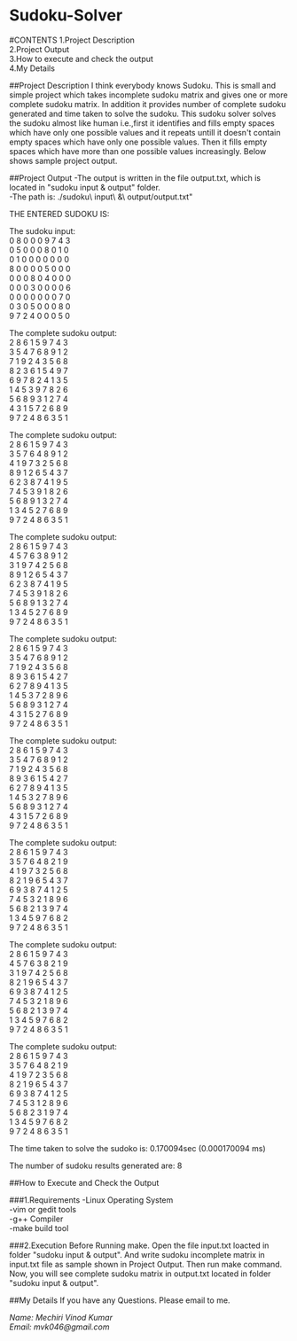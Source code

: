 Sudoku-Solver
=============

#CONTENTS
1.Project Description  
2.Project Output  
3.How to execute and check the output  
4.My Details   

##Project Description
I think everybody knows Sudoku. This is small and simple project which takes incomplete sudoku matrix and gives one or more complete sudoku matrix. In addition it provides number of complete sudoku generated and time taken to solve the sudoku. This sudoku solver solves the sudoku almost like human i.e.,first it identifies and fills empty spaces which have only one possible values and it repeats untill it doesn't contain empty spaces which have only one possible values. Then it fills empty spaces which have more than one possible values increasingly. Below shows sample project output.  

##Project Output
-The output is written in the file output.txt, which is located in "sudoku input & output" folder.   
-The path is:  ./sudoku\ input\ \&\ output/output.txt"   

THE ENTERED SUDOKU IS:    

The sudoku input:  
	 0 8 0 0 0 9 7 4 3  
	 0 5 0 0 0 8 0 1 0  
	 0 1 0 0 0 0 0 0 0  
	 8 0 0 0 0 5 0 0 0  
	 0 0 0 8 0 4 0 0 0  
	 0 0 0 3 0 0 0 0 6  
	 0 0 0 0 0 0 0 7 0  
	 0 3 0 5 0 0 0 8 0  
	 9 7 2 4 0 0 0 5 0    
  

The complete sudoku output:  
	 2 8 6 1 5 9 7 4 3  
	 3 5 4 7 6 8 9 1 2  
	 7 1 9 2 4 3 5 6 8  
	 8 2 3 6 1 5 4 9 7  
	 6 9 7 8 2 4 1 3 5  
	 1 4 5 3 9 7 8 2 6  
	 5 6 8 9 3 1 2 7 4  
	 4 3 1 5 7 2 6 8 9  
	 9 7 2 4 8 6 3 5 1    


The complete sudoku output:  
	 2 8 6 1 5 9 7 4 3  
	 3 5 7 6 4 8 9 1 2  
	 4 1 9 7 3 2 5 6 8  
	 8 9 1 2 6 5 4 3 7  
	 6 2 3 8 7 4 1 9 5  
	 7 4 5 3 9 1 8 2 6  
	 5 6 8 9 1 3 2 7 4  
	 1 3 4 5 2 7 6 8 9  
	 9 7 2 4 8 6 3 5 1   


The complete sudoku output:  
	 2 8 6 1 5 9 7 4 3  
	 4 5 7 6 3 8 9 1 2  
	 3 1 9 7 4 2 5 6 8  
	 8 9 1 2 6 5 4 3 7  
	 6 2 3 8 7 4 1 9 5  
	 7 4 5 3 9 1 8 2 6  
	 5 6 8 9 1 3 2 7 4  
	 1 3 4 5 2 7 6 8 9  
	 9 7 2 4 8 6 3 5 1   


The complete sudoku output:  
	 2 8 6 1 5 9 7 4 3  
	 3 5 4 7 6 8 9 1 2  
	 7 1 9 2 4 3 5 6 8  
	 8 9 3 6 1 5 4 2 7  
	 6 2 7 8 9 4 1 3 5  
	 1 4 5 3 7 2 8 9 6  
	 5 6 8 9 3 1 2 7 4  
	 4 3 1 5 2 7 6 8 9  
	 9 7 2 4 8 6 3 5 1   


The complete sudoku output:  
	 2 8 6 1 5 9 7 4 3  
	 3 5 4 7 6 8 9 1 2  
	 7 1 9 2 4 3 5 6 8  
	 8 9 3 6 1 5 4 2 7  
	 6 2 7 8 9 4 1 3 5  
	 1 4 5 3 2 7 8 9 6  
	 5 6 8 9 3 1 2 7 4  
	 4 3 1 5 7 2 6 8 9  
	 9 7 2 4 8 6 3 5 1   


The complete sudoku output:  
	 2 8 6 1 5 9 7 4 3  
	 3 5 7 6 4 8 2 1 9  
	 4 1 9 7 3 2 5 6 8  
	 8 2 1 9 6 5 4 3 7  
	 6 9 3 8 7 4 1 2 5  
	 7 4 5 3 2 1 8 9 6  
	 5 6 8 2 1 3 9 7 4  
	 1 3 4 5 9 7 6 8 2  
	 9 7 2 4 8 6 3 5 1   
 

The complete sudoku output:  
	 2 8 6 1 5 9 7 4 3  
	 4 5 7 6 3 8 2 1 9  
	 3 1 9 7 4 2 5 6 8  
	 8 2 1 9 6 5 4 3 7  
	 6 9 3 8 7 4 1 2 5  
	 7 4 5 3 2 1 8 9 6  
	 5 6 8 2 1 3 9 7 4  
	 1 3 4 5 9 7 6 8 2  
	 9 7 2 4 8 6 3 5 1   


The complete sudoku output:  
       2 8 6 1 5 9 7 4 3  
       3 5 7 6 4 8 2 1 9  
       4 1 9 7 2 3 5 6 8  
       8 2 1 9 6 5 4 3 7  
       6 9 3 8 7 4 1 2 5  
       7 4 5 3 1 2 8 9 6  
       5 6 8 2 3 1 9 7 4  
       1 3 4 5 9 7 6 8 2  
       9 7 2 4 8 6 3 5 1   
  

The time taken to solve the sudoko is: 0.170094sec (0.000170094 ms)  

The number of sudoku results generated are: 8  
                   						

##How to Execute and Check the Output

###1.Requirements
  -Linux Operating System  
  -vim or gedit tools  
  -g++ Compiler  
  -make build tool    

###2.Execution
 Before Running make. Open the file input.txt loacted in folder "sudoku input & output". And write sudoku incomplete matrix in input.txt file as sample shown in Project Output. Then run make command. Now, you will see complete sudoku matrix in output.txt located in folder "sudoku input & output".    

##My Details
If you have any Questions. Please email to me.  

*Name:* _Mechiri Vinod Kumar_  
*Email:* _mvk046@gmail.com_  
